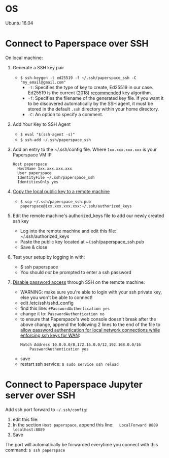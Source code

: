 # OS
Ubuntu 16.04

# Connect to Paperspace over SSH
On local machine:
1. Generate a SSH key pair
    - `$ ssh-keygen -t ed25519 -f ~/.ssh/paperspace_ssh -C "my_email@gmail.com"`
      - `-t`: Specifies the type of key to create, Ed25519 in our case. Ed25519 is the current (2018) [recommended](https://security.stackexchange.com/a/144044) key algorithm.
      - `-f`: Specifies the filename of the generated key file. If you want it to be discovered automatically by the SSH agent, it must be stored in the default `.ssh` directory within your home directory.
      - `-C`: An option to specify a comment.

1. Add Your Key to SSH Agent
    - `$ eval "$(ssh-agent -s)"`
    - `$ ssh-add ~/.ssh/paperspace_ssh`

1. Add an entry to the ~/.ssh/config file. Where `1xx.xxx.xxx.xxx` is your Paperspace VM IP
    ```
    Host paperspace
      HostName 1xx.xxx.xxx.xxx
      User paperspace
      IdentityFile ~/.ssh/paperspace_ssh
      IdentitiesOnly yes
    ```
1. [Copy the local public key to a remote machine](https://unix.stackexchange.com/a/106482)
    - `$ scp ~/.ssh/paperspace_ssh.pub paperspace@1xx.xxx.xxx.xxx:~/.ssh/authorized_keys`

1. Edit the remote machine's authorized_keys file to add our newly created ssh key
    - Log into the remote machine and edit this file: ~/.ssh/authorized_keys
    - Paste the public key located at ~/.ssh/paperspace_ssh.pub
    - Save & close

1. Test your setup by logging in with:
    - $ ssh paperspace
    - You should _not_ be prompted to enter a ssh password

1. [Disable password access](https://askubuntu.com/a/1992/884977:) through SSH on the remote machine:
    - WARNING: make sure you're able to login with your ssh private key, else you won't be able to connect!
    - edit /etc/ssh/sshd_config
    - find this line: `#PasswordAuthentication yes`
    - change it to: `PasswordAuthentication no`
    - to ensure that Paperspace's web console doesn't break after the above change, append the following 2 lines to the end of the file to [allow password authentication for local network connections while enforcing ssh keys for WAN](https://serverfault.com/q/406839):
        ```
        Match Address 10.0.0.0/8,172.16.0.0/12,192.168.0.0/16
            PasswordAuthentication yes
        ```
    - save
    - restart ssh service: `$ sudo service ssh reload`

# Connect to Paperspace Jupyter server over SSH
Add ssh port forward to `~/.ssh/config`:
1. edit this file:
2. In the section `Host paperspace`, append this line:
    `  LocalForward 8889 localhost:8889`
3. Save

The port will automatically be forwarded everytime you connect with this command: `$ ssh paperspace`
